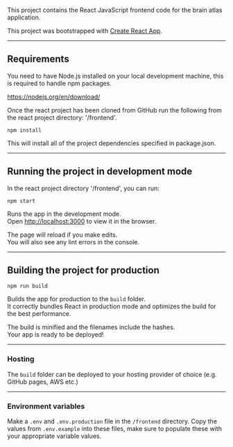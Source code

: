 This project contains the React JavaScript frontend code for the brain atlas application.

This project was bootstrapped with [Create React App](https://github.com/facebook/create-react-app).

---

## Requirements

You need to have Node.js installed on your local development machine, this is required to handle npm packages.

https://nodejs.org/en/download/

Once the react project has been cloned from GitHub run the following from the react project directory: '/frontend'.

```shell script
npm install
```

This will install all of the project dependencies specified in package.json.

---

## Running the project in development mode

In the react project directory '/frontend', you can run:

```shell script
npm start
```

Runs the app in the development mode.<br />
Open [http://localhost:3000](http://localhost:3000) to view it in the browser.

The page will reload if you make edits.<br />
You will also see any lint errors in the console.

---

## Building the project for production

```shell script
npm run build
```

Builds the app for production to the `build` folder.<br />
It correctly bundles React in production mode and optimizes the build for the best performance.

The build is minified and the filenames include the hashes.<br />
Your app is ready to be deployed!

---

### Hosting

The `build` folder can be deployed to your hosting provider of choice (e.g. GitHub pages, AWS etc.)

---

### Environment variables

Make a `.env` and `.env.production` file in the `/frontend` directory. Copy the values from `.env.example` into these files, make sure to populate these with your appropriate variable values.
